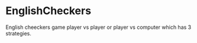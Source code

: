 # EnglishCheckers

English cheeckers game 
player vs player or player vs computer which has 3 strategies.
